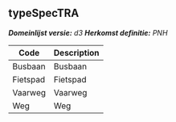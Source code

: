 ## typeSpecTRA

*__Domeinlijst versie:__ d3*
*__Herkomst definitie:__ PNH*

|__Code__ |__Description__	|
|	---	|	---	|
| Busbaan | Busbaan |
| Fietspad | Fietspad |
| Vaarweg | Vaarweg |
| Weg | Weg |
